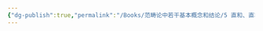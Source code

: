 ```yaml
---
{"dg-publish":true,"permalink":"/Books/范畴论中若干基本概念和结论/5 直和、直积、加法范畴/","dgPassFrontmatter":true,"created":"2024-07-06T09:51:16.572+08:00","updated":"2024-07-06T10:01:12.575+08:00"}
---
```

